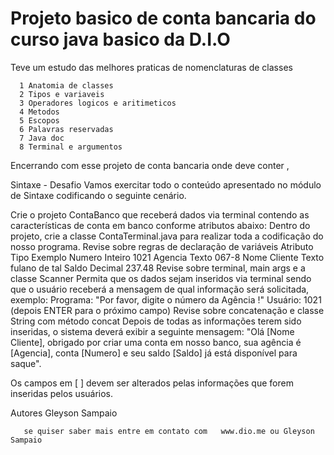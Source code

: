 # Projeto basico de conta bancaria do curso java basico da D.I.O

   Teve um estudo das melhores praticas de nomenclaturas de classes 
  
      1 Anatomia de classes
      2 Tipos e variaveis 
      3 Operadores logicos e aritimeticos 
      4 Metodos
      5 Escopos
      6 Palavras reservadas
      7 Java doc
      8 Terminal e argumentos 

 
 Encerrando com esse projeto de conta bancaria onde deve conter ,
     
 


Sintaxe - Desafio
Vamos exercitar todo o conteúdo apresentado no módulo de Sintaxe codificando o seguinte cenário.

Crie o projeto ContaBanco que receberá dados via terminal contendo as características de conta em banco conforme atributos abaixo:
Dentro do projeto, crie a classe ContaTerminal.java para realizar toda a codificação do nosso programa.
Revise sobre regras de declaração de variáveis
Atributo	Tipo	Exemplo
Numero	Inteiro	1021
Agencia	Texto	067-8
Nome Cliente	Texto	fulano de tal
Saldo	Decimal	237.48
Revise sobre terminal, main args e a classe Scanner
Permita que os dados sejam inseridos via terminal sendo que o usuário receberá a mensagem de qual informação será solicitada, exemplo:
Programa: "Por favor, digite o número da Agência !"
Usuário: 1021 (depois ENTER para o próximo campo)
Revise sobre concatenação e classe String com método concat
Depois de todas as informações terem sido inseridas, o sistema deverá exibir a seguinte mensagem:
"Olá [Nome Cliente], obrigado por criar uma conta em nosso banco, sua agência é [Agencia], conta [Numero] e seu saldo [Saldo] já está disponível para saque".

Os campos em [ ] devem ser alterados pelas informações que forem inseridas pelos usuários.

  Autores
Gleyson Sampaio

       se quiser saber mais entre em contato com   www.dio.me ou Gleyson Sampaio
